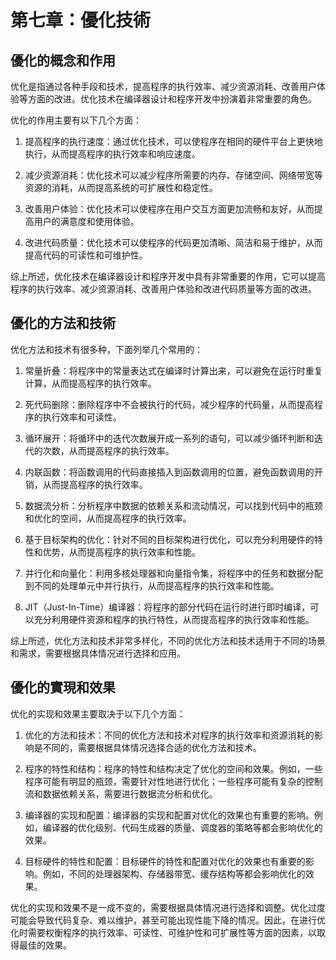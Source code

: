 # 第七章：優化技術

## 優化的概念和作用

优化是指通过各种手段和技术，提高程序的执行效率、减少资源消耗、改善用户体验等方面的改进。优化技术在编译器设计和程序开发中扮演着非常重要的角色。

优化的作用主要有以下几个方面：

1. 提高程序的执行速度：通过优化技术，可以使程序在相同的硬件平台上更快地执行，从而提高程序的执行效率和响应速度。

2. 减少资源消耗：优化技术可以减少程序所需要的内存、存储空间、网络带宽等资源的消耗，从而提高系统的可扩展性和稳定性。

3. 改善用户体验：优化技术可以使程序在用户交互方面更加流畅和友好，从而提高用户的满意度和使用体验。

4. 改进代码质量：优化技术可以使程序的代码更加清晰、简洁和易于维护，从而提高代码的可读性和可维护性。

综上所述，优化技术在编译器设计和程序开发中具有非常重要的作用，它可以提高程序的执行效率、减少资源消耗、改善用户体验和改进代码质量等方面的改进。

## 優化的方法和技術

优化方法和技术有很多种，下面列举几个常用的：

1. 常量折叠：将程序中的常量表达式在编译时计算出来，可以避免在运行时重复计算，从而提高程序的执行效率。

2. 死代码删除：删除程序中不会被执行的代码，减少程序的代码量，从而提高程序的执行效率和可读性。

3. 循环展开：将循环中的迭代次数展开成一系列的语句，可以减少循环判断和迭代的次数，从而提高程序的执行效率。

4. 内联函数：将函数调用的代码直接插入到函数调用的位置，避免函数调用的开销，从而提高程序的执行效率。

5. 数据流分析：分析程序中数据的依赖关系和流动情况，可以找到代码中的瓶颈和优化的空间，从而提高程序的执行效率。

6. 基于目标架构的优化：针对不同的目标架构进行优化，可以充分利用硬件的特性和优势，从而提高程序的执行效率和性能。

7. 并行化和向量化：利用多核处理器和向量指令集，将程序中的任务和数据分配到不同的处理单元中并行执行，从而提高程序的执行效率和性能。

8. JIT（Just-In-Time）编译器：将程序的部分代码在运行时进行即时编译，可以充分利用硬件资源和程序的执行特性，从而提高程序的执行效率和性能。

综上所述，优化方法和技术非常多样化，不同的优化方法和技术适用于不同的场景和需求，需要根据具体情况进行选择和应用。

## 優化的實現和效果

优化的实现和效果主要取决于以下几个方面：

1. 优化的方法和技术：不同的优化方法和技术对程序的执行效率和资源消耗的影响是不同的，需要根据具体情况选择合适的优化方法和技术。

2. 程序的特性和结构：程序的特性和结构决定了优化的空间和效果。例如，一些程序可能有明显的瓶颈，需要针对性地进行优化；一些程序可能有复杂的控制流和数据依赖关系，需要进行数据流分析和优化。

3. 编译器的实现和配置：编译器的实现和配置对优化的效果也有重要的影响。例如，编译器的优化级别、代码生成器的质量、调度器的策略等都会影响优化的效果。

4. 目标硬件的特性和配置：目标硬件的特性和配置对优化的效果也有重要的影响。例如，不同的处理器架构、存储器带宽、缓存结构等都会影响优化的效果。

优化的实现和效果不是一成不变的，需要根据具体情况进行选择和调整。优化过度可能会导致代码复杂、难以维护，甚至可能出现性能下降的情况。因此，在进行优化时需要权衡程序的执行效率、可读性、可维护性和可扩展性等方面的因素，以取得最佳的效果。

